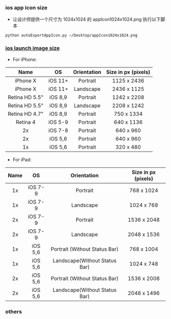 ### ios app icon size

* 让设计师提供一个尺寸为 1024x1024 的 appIcon1024x1024.png 执行以下脚本
```
python autoExportAppIcon.py ~/Desktop/appIcon1024x1024.png
```

### [ios launch image size](https://developer.apple.com/design/human-interface-guidelines/ios/icons-and-images/launch-screen/)

* For iPhone:

| Name              | OS        | Orientation   | Size in px (pixels)   |
| :----:            | :----:    | :----:        | :----:                |
| iPhone X          | iOS 11+   | Portrait      | 1125 x 2436           |
| iPhone X          | iOS 11+   | Landscape     | 2436 x 1125           |
| Retina HD 5.5"    | iOS 8,9   | Portrait      | 1242 x 2208           |
| Retina HD 5.5"    | iOS 8,9   | Landscape     | 2208 x 1242           |
| Retina HD 4.7"    | iOS 8,9   | Portrait      | 750 x 1334            | 
| Retina 4          | iOS 5-9   | Portrait      | 640 x 1136            | 
| 2x                | iOS 7-8   | Portrait      | 640 x 960             | 
| 2x                | iOS 5,6   | Portrait      | 640 x 960             | 
| 1x                | iOS 5,6   | Portrait      | 320 x 480             | 

* For iPad:

| Name              | OS        | Orientation                   | Size in px (pixels)   |
| :----:            | :----:    | :----:                        | :----:                |
| 1x                | iOS 7-9   | Portrait                      | 768 x 1024            |
| 1x                | iOS 7-9   | Landscape                     | 1024 x 768            |
| 2x                | iOS 7-9   | Portrait                      | 1536 x 2048           |
| 2x                | iOS 7-9   | Landscape                     | 2048 x 1536           |
| 1x                | iOS 5,6   | Portrait (Without Status Bar) | 768 x 1004            |
| 1x                | iOS 5,6   | Landscape(Without Status Bar) | 1024 x 748            |
| 2x                | iOS 5,6   | Portrait (Without Status Bar) | 1536 x 2008           |
| 2x                | iOS 5,6   | Landscape(Without Status Bar) | 2048 x 1496           |

### others